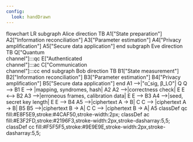 ```yaml
---
config:
  look: handDrawn
---
```

flowchart LR
  subgraph Alice
    direction TB
    A1["State preparation"]
    A2["Information reconciliation"]
    A3["Parameter estimation"]
    A4["Privacy amplification"]
    A5["Secure data application"]
  end
  subgraph Eve
    direction TB
    Q["Quantum<br/>channel"]:::qc
    E["Authenticated<br/>channel"]:::ac
    C["Communication<br/>channel"]:::cc
  end
  subgraph Bob
    direction TB
    B1["State measurement"]
    B2["Information reconciliation"]
    B3["Parameter estimation"]
    B4["Privacy amplification"]
    B5["Secure data application"]
  end
  A1 -->|"α̂_sig, β_LO"| Q
  Q --> B1
  E --> |mapping, syndromes, hash| A2
  A2 -->|correctness check| E
  E <--> B2
  A3 -->|erroneous frames, calibration data| E
  E --> B3
  A4 -->|seed, secret key length| E
  E --> B4
  A5 -->|ciphertext A → B| C
  C --> |ciphertext A → B| B5
  B5 -->|ciphertext B → A| C
  C --> |ciphertext B → A| A5
  classDef qc fill:#E8F5E9,stroke:#4CAF50,stroke-width:2px;
  classDef ac fill:#E3F2FD,stroke:#2196F3,stroke-width:2px,stroke-dasharray:5,5;
  classDef cc fill:#F5F5F5,stroke:#9E9E9E,stroke-width:2px,stroke-dasharray:5,5;